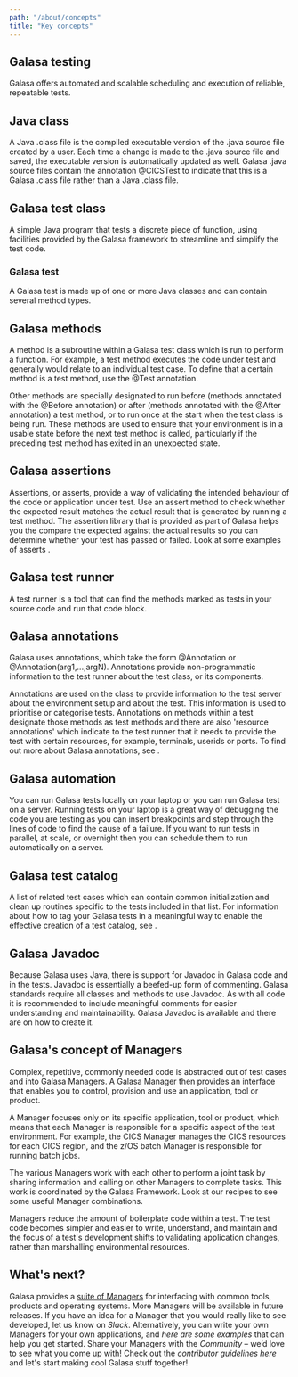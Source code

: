 ```yaml
---
path: "/about/concepts"
title: "Key concepts"
---
```

## Galasa testing
Galasa offers automated and scalable scheduling and execution of reliable, repeatable tests. 

## Java class
A Java .class file is the compiled executable version of the .java source file created by a user. Each time a change is made to the .java source file and saved, the executable version is automatically updated as well. Galasa .java source files contain the annotation @CICSTest to indicate that this is a Galasa .class file rather than a Java .class file.

## Galasa test class
A simple Java program that tests a discrete piece of function, using facilities provided by the Galasa framework to streamline and simplify the test code.

### Galasa test
A Galasa test is made up of one or more Java classes and can contain several method types. 

## Galasa methods
A method is a subroutine within a Galasa test class which is run to perform a function. For example, a test method executes the code under test and generally would relate to an individual test case. To define that a certain method is a test method, use the @Test annotation.

Other methods are specially designated to run before (methods annotated with the @Before annotation) or after (methods annotated with the @After annotation) a test method, or to run once at the start when the test class is being run. These methods are used to ensure that your environment is in a usable state before the next test method is called, particularly if the preceding test method has exited in an unexpected state. 

## Galasa assertions
Assertions, or asserts, provide a way of validating the intended behaviour of the code or application under test. Use an assert method to check whether the expected result matches the actual result that is generated by running a test method. The assertion library that is provided as part of Galasa helps you the compare the expected against the actual results so you can determine whether your test has passed or failed. Look at some examples of asserts <here>.
  
## Galasa test runner
A test runner is a tool that can find the methods marked as tests in your source code and run that code block. 
  
## Galasa annotations
Galasa uses annotations, which take the form @Annotation or @Annotation(arg1,...,argN). Annotations provide non-programmatic information to the test runner about the test class, or its components. 

Annotations are used on the class to provide information to the test server about the environment setup and about the test. This information is  used to prioritise or categorise tests. Annotations on methods within a test designate those methods as test methods and there are also 'resource annotations' which indicate to the test runner that it needs to provide the test with certain resources, for example, terminals, userids or ports. To find out more about Galasa annotations, see <here>.

## Galasa automation
You can run Galasa tests locally on your laptop or you can run Galasa test on a server. Running tests on your laptop is a great way of debugging the code you are testing as you can insert breakpoints and step through the lines of code to find the cause of a failure. If you want to run tests in parallel, at scale, or overnight then you can schedule them to run automatically on a server. 

## Galasa test catalog
A list of related test cases which can contain common initialization and clean up routines specific to the tests included in that list. For information about how to tag your Galasa tests in a meaningful way to enable the effective creation of a test catalog, see <xxx>.
  
## Galasa Javadoc  
Because  Galasa uses Java, there is support for Javadoc in Galasa code and in the tests. Javadoc is essentially a beefed-up form of commenting. Galasa standards require all classes and methods to use Javadoc. As with all code it is recommended to include meaningful comments for easier understanding and maintainability. Galasa Javadoc is available <here> and there are <guidelines> on how to create it.  

## Galasa's concept of Managers
Complex, repetitive, commonly needed code is abstracted out of test cases and into Galasa Managers. A Galasa Manager then provides an interface that enables you to control, provision and use an application, tool or product.

A Manager focuses only on its specific application, tool or product, which means that each Manager is responsible for a specific aspect of the test environment. For example, the CICS Manager manages the CICS resources for each CICS region, and the z/OS batch Manager is responsible for running batch jobs.

The various Managers work with each other to perform a joint task by sharing information and calling on other Managers to complete tasks. This work is coordinated by the Galasa Framework. Look at our recipes to see some useful Manager combinations.

Managers reduce the amount of boilerplate code within a test. The test code becomes simpler and easier to write, understand, and maintain and the focus of a test's development shifts to validating application changes, rather than marshalling environmental resources.


## What's next?
Galasa provides a [suite of Managers](../docs/reference/managers) for interfacing with common tools, products and operating systems. More Managers will be available in future releases. If you have an idea for a Manager that you would really like to see developed, let us know on _Slack_. Alternatively, you can write your own Managers for your own applications, and _here are some examples_ that can help you get started. Share your Managers with the _Community_ – we’d love to see what you come up with! Check out the _contributor guidelines here_ and let's start making cool Galasa stuff together!



